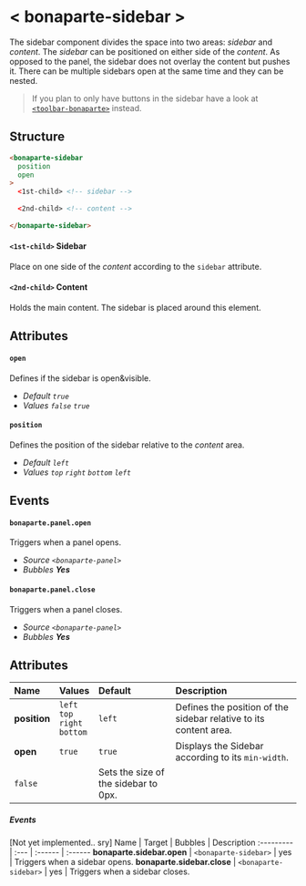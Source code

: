 # < bonaparte-sidebar >
The sidebar component divides the space into two areas: _sidebar_ and _content_. The *sidebar* can be positioned on either side of the *content*. 
As opposed to the panel, the sidebar does not overlay the content but pushes it. There can be multiple sidebars open at the same time and they can be nested.

> If you plan to only have buttons in the sidebar have a look at [`<toolbar-bonaparte>`](bonaparte-toolbar.html) instead.


## Structure
```html
<bonaparte-sidebar
  position
  open
>
  <1st-child> <!-- sidebar -->
  
  <2nd-child> <!-- content --> 
  
</bonaparte-sidebar>
```

#### `<1st-child>` Sidebar
Place on one side of the _content_ according to the `sidebar` attribute.

#### `<2nd-child>` Content
Holds the main content. The sidebar is placed around this element.

## Attributes

#### `open`
Defines if the sidebar is open&visible.<br>
- _Default `true`_<br>
- _Values `false` `true`_


#### `position`
Defines the position of the sidebar relative to the _content_ area.<br>
- _Default `left`_<br>
- _Values `top` `right` `bottom` `left`_

## Events

#### `bonaparte.panel.open`
Triggers when a panel opens.

- _Source `<bonaparte-panel>`_<br>
- _Bubbles __Yes___

#### `bonaparte.panel.close`
Triggers when a panel closes.<br>
- _Source `<bonaparte-panel>`_<br>
- _Bubbles __Yes___


## Attributes
Name | Values | Default | Description 
:--------- | :--- | :------ | :---------
__position__  |   `left`<br>`top`<br>`right`<br>`bottom` | `left` | Defines the position of the sidebar relative to its content area.
__open__ | `true` | `true` | Displays the Sidebar according to its `min-width`.
 | `false` | | Sets the size of the sidebar to 0px.




##### Events
[Not yet implemented.. sry]
Name | Target | Bubbles | Description 
:--------- | :--- | :------ | :------
__bonaparte.sidebar.open__ | `<bonaparte-sidebar>` | yes | Triggers when a sidebar opens.
__bonaparte.sidebar.close__ | `<bonaparte-sidebar>` | yes | Triggers when a sidebar closes.

